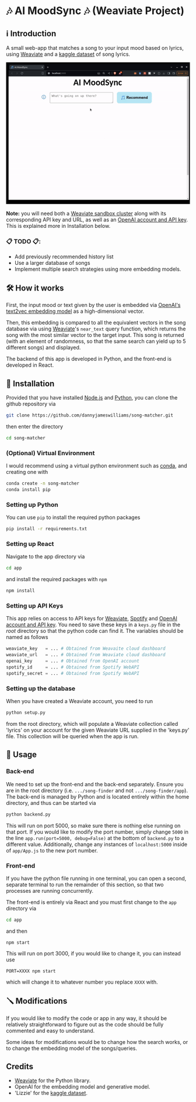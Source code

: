 # 🎶 AI MoodSync 🎶 (Weaviate Project)

## ℹ Introduction

A small web-app that matches a song to your input mood based on lyrics, using [Weaviate](https://weaviate.io/) and a [kaggle dataset](https://www.kaggle.com/datasets/elizzyliu/song-lyrics) of song lyrics.

![Example usage](https://raw.githubusercontent.com/dannyjameswilliams/song-matcher/c4482bd57e8538ed6e69379db55d59311df01f85/example.gif)

**Note:** you will need both a [Weaviate sandbox cluster](https://weaviate.io/developers/wcs/quickstart#sandbox-clusters) along with its corresponding API key and URL, as well as an [OpenAI account and API key](https://platform.openai.com/docs/overview). This is explained more in Installation below.

### 📋 TODO 📋:
 - Add previously recommended history list
 - Use a larger database of songs
 - Implement multiple search strategies using more embedding models.

## 🛠 How it works

First, the input mood or text given by the user is embedded via [OpenAI's text2vec embedding model](https://platform.openai.com/docs/guides/embeddings) as a high-dimensional vector.

Then, this embedding is compared to all the equivalent vectors in the song database via using [Weaviate](https://weaviate.io/)'s `near_text` query function, which returns the song with the most similar vector to the target input. This song is returned (with an element of randomness, so that the same search can yield up to 5 different songs) and displayed.

The backend of this app is developed in Python, and the front-end is developed in React.

## 🚀 Installation

Provided that you have installed [Node.js](https://nodejs.org/en/download/package-manager) and [Python](https://www.python.org/downloads/), you can clone the github repository via
```bash
git clone https://github.com/dannyjameswilliams/song-matcher.git 
```
then enter the directory
```bash
cd song-matcher
```

### (Optional) Virtual Environment
I would recommend using a virtual python environment such as [conda](https://conda.io/projects/conda/en/latest/user-guide/getting-started.html), and creating one with
```bash
conda create -n song-matcher
conda install pip
```

### Setting up Python
You can use `pip` to install the required python packages
```bash
pip install -r requirements.txt
```

### Setting up React
Navigate to the app directory via
```bash
cd app
```
and install the required packages with `npm`
```bash
npm install 
```

### Setting up API Keys 

This app relies on access to API keys for [Weaviate](https://weaviate.io/developers/wcs/quickstart#sandbox-clusters), [Spotify](https://developer.spotify.com/documentation/web-api) and [OpenAI account and API key](https://platform.openai.com/docs/overview). You need to save these keys in a `keys.py` file in the _root_ directory so that the python code can find it. The variables should be named as follows

```python
weaviate_key   = ... # Obtained from Weavaite cloud dashboard
weaviate_url   = ... # Obtained from Weaviate cloud dashboard
openai_key     = ... # Obtained from OpenAI account
spotify_id     = ... # Obtained from Spotify WebAPI
spotify_secret = ... # Obtained from Spotify WebAPI
```

### Setting up the database
When you have created a Weaviate account, you need to run
```bash
python setup.py
```
from the root directory, which will populate a Weaviate collection called 'lyrics' on your account for the given Weaviate URL supplied in the 'keys.py' file. This collection will be queried when the app is run.

## 🔦 Usage


### Back-end

We need to set up the front-end and the back-end separately. Ensure you are in the root directory (i.e. `.../song-finder` and not `.../song-finder/app`). The back-end is managed by Python and is located entirely within the home directory, and thus can be started via
```bash
python backend.py
```
This will run on port 5000, so make sure there is nothing else running on that port. If you would like to modify the port number, simply change `5000` in the line `app.run(port=5000, debug=False)` at the bottom of `backend.py` to a different value. Additionally, change any instances of `localhost:5000` inside of `app/App.js` to the new port number.

### Front-end

If you have the python file running in one terminal, you can open a second, separate terminal to run the remainder of this section, so that two processes are running concurrently.

The front-end is entirely via React and you must first change to the `app` directory via
```bash
cd app
```
and then
```
npm start
```
This will run on port 3000, if you would like to change it, you can instead use 
```
PORT=XXXX npm start
```
which will change it to whatever number you replace `XXXX` with.

## 🪛 Modifications

If you would like to modify the code or app in any way, it should be relatively straightforward to figure out as the code should be fully commented and easy to understand.

Some ideas for modifications would be to change how the search works, or to change the embedding model of the songs/queries.


## Credits

- [Weaviate](https://weaviate.io/) for the Python library.
- OpenAI for the embedding model and generative model.
- 'Lizzie' for the [kaggle dataset](https://www.kaggle.com/datasets/elizzyliu/song-lyrics).


